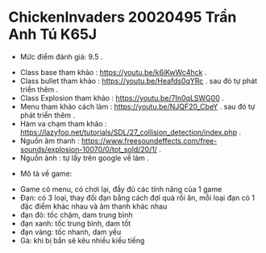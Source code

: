 # ChickenInvaders 20020495 Trần Anh Tú K65J
+ Mức điểm đánh giá: 9.5 .
- Class base tham khảo : https://youtu.be/k6iKwWc4hck .
- Class bullet tham khảo : https://youtu.be/Heafds0qYRc . sau đó tự phát triển thêm .
- Class Explosion tham khảo : https://youtu.be/7In0qLSWG00 . 
- Menu tham khảo cách làm : https://youtu.be/NJQF20_CbeY . sau đó tự phát triển thêm . 
- Hàm va chạm tham khảo : https://lazyfoo.net/tutorials/SDL/27_collision_detection/index.php . 
- Nguồn âm thanh : https://www.freesoundeffects.com/free-sounds/explosion-10070/0/tot_sold/20/1/ . 
- Nguồn ảnh : tự lấy trên google về làm .
+ Mô tả về game:
- Game có menu, có chơi lại, đầy đủ các tính năng của 1 game
- Đạn: có 3 loại, thay đổi đạn bằng cách đợi quà rồi ăn, mỗi loại đạn có 1 đặc điểm khác nhau và âm thanh khác nhau
- đạn đỏ: tốc chậm, dam trung bình 
- đạn xanh: tốc trung bình, dam tốt
- đạn vàng: tốc nhanh, dam yếu
- Gà: khi bị bắn sẽ kêu nhiều kiểu tiếng
